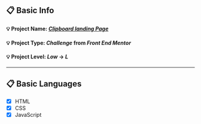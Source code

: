 ## :clipboard: Basic Info
#### :bulb: Project Name: [***Clipboard landing Page***](https://a7m3d000.github.io/L--Clipboard-landing-Page/)
#### :bulb: Project Type: ***Challenge*** from ***Front End Mentor*** 
#### :bulb: Project Level: ***Low*** -> ***L***

---

## :clipboard: Basic Languages
 - [x] HTML
 - [x] CSS
 - [x] JavaScript
